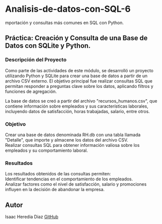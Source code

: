 # Analisis-de-datos-con-SQL-6
mportación y consultas más comunes en SQL con Python.

## Práctica: Creación y Consulta de una Base de Datos con SQLite y Python.

### Descripción del Proyecto
Como parte de las actividades de este módulo, se desarrolló un proyecto utilizando Python y SQLite para crear una base de datos a partir de un archivo CSV externo. 
El objetivo principal fue realizar consultas SQL que permitan responder a preguntas clave sobre los datos, aplicando filtros y funciones de agregación.

La base de datos se creó a partir del archivo "recursos_humanos.csv", que contiene información sobre empleados y sus características laborales, incluyendo datos de satisfacción, horas trabajadas, salario, entre otros.

### Objetivo                                                                                                                                                                  
Crear una base de datos denominada RH.db con una tabla llamada "Detalle", que importe y almacene los datos del archivo CSV.                                                            
Realizar consultas SQL para obtener información valiosa sobre los empleados y su comportamiento laboral.                                                                              

### Resultados                                                                                                                                                            
Los resultados obtenidos de las consultas permiten:                                                                                                                           
Identificar tendencias en el comportamiento de los empleados.                                                                                                                       
Analizar factores como el nivel de satisfacción, salario y promociones influyen en la decisión de abandonar la empresa.                                                                    

## Autor
Isaac Heredia Diaz
[GitHub](https://github.com/IsaacHD86)
